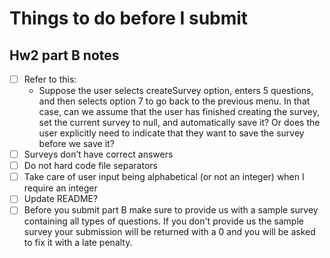 # Things to do before I submit #

## Hw2 part B notes ##

- [ ] Refer to this:
    - Suppose the user selects createSurvey option, enters 5 questions, and then selects option 7 to
      go back to the previous menu. In that case, can we assume that the user has finished creating the
      survey, set the current survey to null, and automatically save it? Or does the user explicitly
      need to indicate that they want to save the survey before we save it?
- [ ] Surveys don’t have correct answers
- [ ] Do not hard code file separators
- [ ] Take care of user input being alphabetical (or not an integer) when I require an integer
- [ ] Update README?
- [ ] Before you submit part B make sure to provide us with a sample survey containing all types of questions. If you
  don't provide us the sample survey your submission will be returned with a 0 and you will be asked to fix it with a
  late penalty.
